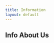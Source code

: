 ```yaml
---
title: Information
layout: default
---
```

<h2><b>Info About Us</b></h2>

<img scr="assets/images/Pic for site"> 
